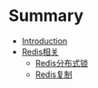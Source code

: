 # Summary

* [Introduction](README.md)
* [Redis相关](redisxiang-guan.md)
  * [Redis分布式锁](Redis分布式锁一致性.md)
  * [Redis复制](Redis数据同步原理.md)


